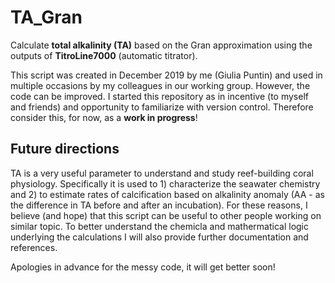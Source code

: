 # TA_Gran
Calculate **total alkalinity (TA)** based on the Gran approximation using the outputs of **TitroLine7000** (automatic titrator).

This script was created in December 2019 by me (Giulia Puntin) and used in multiple occasions by my colleagues in our working group. However, the code can be improved. I started this repository as in incentive (to myself and friends) and opportunity to familiarize with version control. Therefore consider this, for now, as a **work in progress**!

## Future directions
TA is a very useful parameter to understand and study reef-building coral physiology. Specifically it is used to 1) characterize the seawater chemistry and 2) to estimate rates of calcification based on alkalinity anomaly (AA - as the difference in TA before and after an incubation). 
For these reasons, I believe (and hope) that this script can be useful to other people working on similar topic. To better understand the chemicla and mathermatical logic underlying the calculations I will also provide further documentation and references. 

Apologies in advance for the messy code, it will get better soon!

